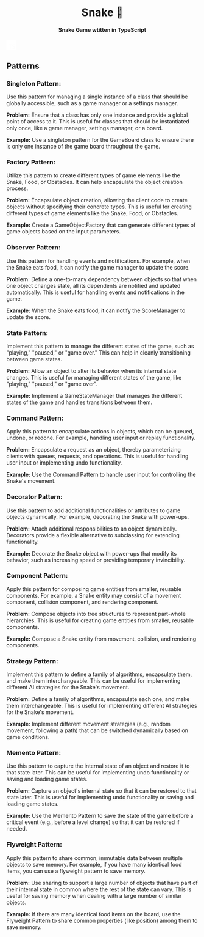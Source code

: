 <h1 align="center">Snake 🐍</h1>

<h4 align="center">Snake Game wtitten in TypeScript</h4><a><svg fill="none" height="26" viewBox="0 0 27 26" width="27" xmlns="http://www.w3.org/2000/svg"><path clip-rule="evenodd" d="m.98608 0h24.32332c.5446 0 .9861.436522.9861.975v24.05c0 .5385-.4415.975-.9861.975h-24.32332c-.544597 0-.98608-.4365-.98608-.975v-24.05c0-.538478.441483-.975.98608-.975zm13.63142 13.8324v-2.1324h-9.35841v2.1324h3.34111v9.4946h2.6598v-9.4946zm1.0604 9.2439c.4289.2162.9362.3784 1.5218.4865.5857.1081 1.2029.1622 1.8518.1622.6324 0 1.2331-.0595 1.8023-.1784.5691-.1189 1.0681-.3149 1.497-.5879s.7685-.6297 1.0187-1.0703.3753-.9852.3753-1.6339c0-.4703-.0715-.8824-.2145-1.2365-.1429-.3541-.3491-.669-.6186-.9447-.2694-.2757-.5925-.523-.9692-.7419s-.8014-.4257-1.2743-.6203c-.3465-.1406-.6572-.2771-.9321-.4095-.275-.1324-.5087-.2676-.7011-.4054-.1925-.1379-.3409-.2838-.4454-.4379-.1045-.154-.1567-.3284-.1567-.523 0-.1784.0467-.3392.1402-.4824.0935-.1433.2254-.2663.3959-.369s.3794-.1824.6269-.2392c.2474-.0567.5224-.0851.8248-.0851.22 0 .4523.0162.697.0486.2447.0325.4908.0825.7382.15.2475.0676.4881.1527.7218.2555.2337.1027.4495.2216.6475.3567v-2.4244c-.4015-.1514-.84-.2636-1.3157-.3365-.4756-.073-1.0214-.1095-1.6373-.1095-.6268 0-1.2207.0662-1.7816.1987-.5609.1324-1.0544.3392-1.4806.6203s-.763.6392-1.0104 1.0743c-.2475.4352-.3712.9555-.3712 1.5609 0 .7731.2268 1.4326.6805 1.9785.4537.546 1.1424 1.0082 2.0662 1.3866.363.146.7011.2892 1.0146.4298.3134.1405.5842.2865.8124.4378.2282.1514.4083.3162.5403.4946s.198.3811.198.6082c0 .1676-.0413.323-.1238.4662-.0825.1433-.2076.2676-.3753.373s-.3766.1879-.6268.2473c-.2502.0595-.5431.0892-.8785.0892-.5719 0-1.1383-.0986-1.6992-.2959-.5608-.1973-1.0805-.4933-1.5589-.8879z" fill="#fff" fill-rule="evenodd"></path></svg></a>

## Patterns

### Singleton Pattern:
Use this pattern for managing a single instance of a class that should be globally accessible, such as a game manager or a settings manager.

**Problem:** Ensure that a class has only one instance and provide a global point of access to it. This is useful for classes that should be instantiated only once, like a game manager, settings manager, or a board.

**Example:** Use a singleton pattern for the GameBoard class to ensure there is only one instance of the game board throughout the game.


### Factory Pattern:
Utilize this pattern to create different types of game elements like the Snake, Food, or Obstacles. It can help encapsulate the object creation process.

**Problem:** Encapsulate object creation, allowing the client code to create objects without specifying their concrete types. This is useful for creating different types of game elements like the Snake, Food, or Obstacles.

**Example:** Create a GameObjectFactory that can generate different types of game objects based on the input parameters.


### Observer Pattern:
Use this pattern for handling events and notifications. For example, when the Snake eats food, it can notify the game manager to update the score.

**Problem:** Define a one-to-many dependency between objects so that when one object changes state, all its dependents are notified and updated automatically. This is useful for handling events and notifications in the game.

**Example:** When the Snake eats food, it can notify the ScoreManager to update the score.


### State Pattern:
Implement this pattern to manage the different states of the game, such as "playing," "paused," or "game over." This can help in cleanly transitioning between game states.

**Problem:** Allow an object to alter its behavior when its internal state changes. This is useful for managing different states of the game, like "playing," "paused," or "game over".

**Example:** Implement a GameStateManager that manages the different states of the game and handles transitions between them.

### Command Pattern:
Apply this pattern to encapsulate actions in objects, which can be queued, undone, or redone. For example, handling user input or replay functionality.

**Problem:** Encapsulate a request as an object, thereby parameterizing clients with queues, requests, and operations. This is useful for handling user input or implementing undo functionality.

**Example:** Use the Command Pattern to handle user input for controlling the Snake's movement.


### Decorator Pattern:
Use this pattern to add additional functionalities or attributes to game objects dynamically. For example, decorating the Snake with power-ups.

**Problem:** Attach additional responsibilities to an object dynamically. Decorators provide a flexible alternative to subclassing for extending functionality.

**Example:** Decorate the Snake object with power-ups that modify its behavior, such as increasing speed or providing temporary invincibility.


### Component Pattern:
Apply this pattern for composing game entities from smaller, reusable components. For example, a Snake entity may consist of a movement component, collision component, and rendering component.

**Problem:** Compose objects into tree structures to represent part-whole hierarchies. This is useful for creating game entities from smaller, reusable components.

**Example:** Compose a Snake entity from movement, collision, and rendering components.


### Strategy Pattern:
Implement this pattern to define a family of algorithms, encapsulate them, and make them interchangeable. This can be useful for implementing different AI strategies for the Snake's movement.

**Problem:** Define a family of algorithms, encapsulate each one, and make them interchangeable. This is useful for implementing different AI strategies for the Snake's movement.

**Example:** Implement different movement strategies (e.g., random movement, following a path) that can be switched dynamically based on game conditions.


### Memento Pattern:
Use this pattern to capture the internal state of an object and restore it to that state later. This can be useful for implementing undo functionality or saving and loading game states.

**Problem:** Capture an object's internal state so that it can be restored to that state later. This is useful for implementing undo functionality or saving and loading game states.

**Example:** Use the Memento Pattern to save the state of the game before a critical event (e.g., before a level change) so that it can be restored if needed.


### Flyweight Pattern:
Apply this pattern to share common, immutable data between multiple objects to save memory. For example, if you have many identical food items, you can use a flyweight pattern to save memory.

**Problem:** Use sharing to support a large number of objects that have part of their internal state in common where the rest of the state can vary. This is useful for saving memory when dealing with a large number of similar objects.

**Example:** If there are many identical food items on the board, use the Flyweight Pattern to share common properties (like position) among them to save memory.

